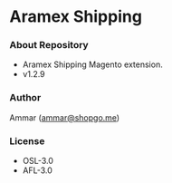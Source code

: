 # Aramex Shipping #

### About Repository ###

* Aramex Shipping Magento extension.
* v1.2.9

### Author ###

Ammar (<ammar@shopgo.me>)

### License ###

* OSL-3.0
* AFL-3.0
